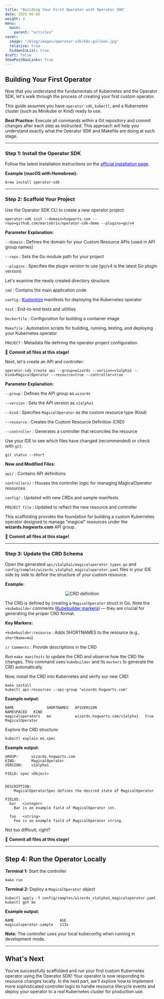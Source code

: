 ```yaml
---
title: "Building Your First Operator with Operator SDK"
date: 2025-06-08
weight: 3
menu:
  main:
    parent: "articles"
cover:
  image: "/blog/images/operator-sdk/k8s-galleon.jpg"
  relative: true
  hiddenInList: true
draft: false
ShowPostNavLinks: true
---
```


## Building Your First Operator

Now that you understand the fundamentals of Kubernetes and the Operator SDK, let's walk through the process of creating your first custom operator.

This guide assumes you have `operator-sdk`, `kubectl`, and a Kubernetes cluster (such as Minikube or Kind) ready to use.

**Best Practice:** Execute all commands within a Git repository and commit changes after each step as instructed. This approach will help you understand exactly what the Operator SDK and Makefile are doing at each stage.

---

### Step 1: Install the Operator SDK

Follow the latest installation instructions on the <a href="https://sdk.operatorframework.io/docs/installation/" target="_blank" rel="noopener noreferrer" style="color:blue;">official installation page</a>.

**Example (macOS with Homebrew):**

```
brew install operator-sdk
```

---

### Step 2: Scaffold Your Project

Use the Operator SDK CLI to create a new operator project:

```
operator-sdk init --domain=hogwarts.com --repo=github.com/mariobris/operator-sdk-demo --plugins=go/v4
```

**Parameter Explanation:**

`--domain`
: Defines the domain for your Custom Resource APIs (used in API group names)

`--repo`
: Sets the Go module path for your project

`--plugins`
: Specifies the plugin version to use (go/v4 is the latest Go plugin version)

<p></p> <!-- end of definition list -->

Let's examine the newly created directory structure:

`cmd`
: Contains the main application code

`config`
: <a href="https://kustomize.io/" target="_blank" rel="noopener noreferrer" style="color:blue;">Kustomize</a> manifests for deploying the Kubernetes operator

`test`
: End-to-end tests and utilities

`Dockerfile`
: Configuration for building a container image

`Makefile`
: Automation scripts for building, running, testing, and deploying your Kubernetes operator

`PROJECT`
: Metadata file defining the operator project configuration

<p></p> <!-- end of definition list -->

📌 **Commit all files at this stage!**

Next, let's create an API and controller:

```
operator-sdk create api --group=wizards --version=v1alpha1 --kind=MagicalOperator --resource=true --controller=true
```

**Parameter Explanation:**

`--group`
: Defines the API group as `wizards`

`--version`
: Sets the API version as `v1alpha1`

`--kind`
: Specifies `MagicalOperator` as the custom resource type (Kind)

`--resource`
: Creates the Custom Resource Definition (CRD)

`--controller`
: Generates a controller that reconciles the resource

<p></p> <!-- end of definition list -->

Use your IDE to see which files have changed (recommended) or check with `git`:

```
git status --short
```

**New and Modified Files:**

`api/`
: Contains API definitions

`controllers/`
: Houses the controller logic for managing MagicalOperator resources

`config/`
: Updated with new CRDs and sample manifests

`PROJECT file`
: Updated to reflect the new resource and controller

<p></p> <!-- end of definition list -->

This scaffolding provides the foundation for building a custom Kubernetes operator designed to manage "magical" resources under the **wizards.hogwarts.com** API group.

📌 **Commit all files at this stage!**

---

### Step 3: Update the CRD Schema

Open the generated `api/v1alpha1/magicaloperator_types.go` and `config/samples/wizards_v1alpha1_magicaloperator.yaml` files in your IDE side by side to define the structure of your custom resource.

**Example:**
<p align="center">
  <img src="/blog/images/operator-sdk/api-types.png" alt="CRD definition" />
</p>

The CRD is defined by creating a `MagicalOperator` struct in Go. Note the `+kubebuilder` comments (<a href="https://book.kubebuilder.io/reference/markers.html" target="_blank" rel="noopener noreferrer" style="color:blue;">Kubebuilder markers</a>) — they are crucial for generating the proper CRD format.

**Key Markers:**

`+kubebuilder:resource`
: Adds SHORTNAMES to the resource (e.g., `shortName=mo`)

`// Comments`
: Provide descriptions in the CRD

<p></p> <!-- end of definition list -->

Run `make manifests` to update the CRD and observe how the CRD file changes. This command uses `kubebuilder` and its `markers` to generate the CRD automatically.

Now, install the CRD into Kubernetes and verify our new CRD:

```
make install
kubectl api-resources --api-group "wizards.hogwarts.com"
```

**Example output:**
```
NAME               SHORTNAMES   APIVERSION                      NAMESPACED   KIND
magicaloperators   mo           wizards.hogwarts.com/v1alpha1   true         MagicalOperator
```

Explore the CRD structure:

```
kubectl explain mo.spec
```

**Example output:**
```
GROUP:      wizards.hogwarts.com
KIND:       MagicalOperator
VERSION:    v1alpha1

FIELD: spec <Object>


DESCRIPTION:
    MagicalOperatorSpec defines the desired state of MagicalOperator

FIELDS:
  bar   <integer>
    Bar is an example field of MagicalOperator int.

  foo   <string>
    Foo is an example field of MagicalOperator string.
```

Not too difficult, right?

📌 **Commit all files at this stage!**

---

## Step 4: Run the Operator Locally

**Terminal 1:** Start the controller

```
make run
```

**Terminal 2:** Deploy a `MagicalOperator` object

```
kubectl apply -f config/samples/wizards_v1alpha1_magicaloperator.yaml
kubectl get mo
```

**Example output:**
```
NAME                     AGE
magicaloperator-sample   113s
```

**Note:** The controller uses your local kubeconfig when running in development mode.

---

## What's Next

You've successfully scaffolded and run your first custom Kubernetes operator using the Operator SDK! Your operator is now responding to resource changes locally. In the next part, we'll explore how to implement more sophisticated controller logic to handle resource lifecycle events and deploy your operator to a real Kubernetes cluster for production use.

